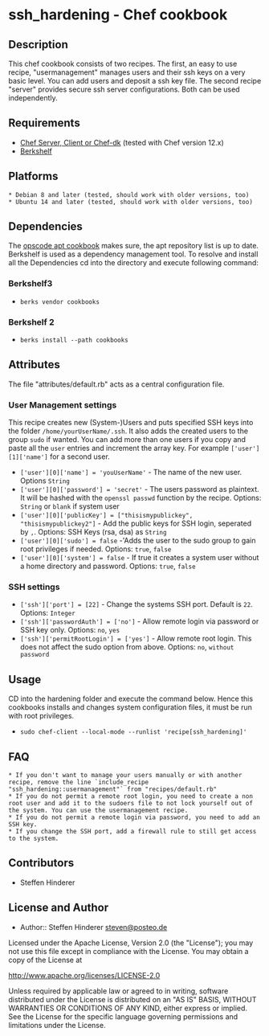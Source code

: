 # ssh_hardening - Chef cookbook

## Description
This chef cookbook consists of two recipes. The first, an easy to use recipe, "usermanagement" manages users and their ssh keys on a very basic level. You can add users and deposit a ssh key file.
The second recipe "server" provides secure ssh server configurations. Both can be used independently.

## Requirements
* [Chef Server, Client or Chef-dk](https://www.chef.io) (tested with Chef version 12.x)
* [Berkshelf](http://berkshelf.com/)

## Platforms 
    * Debian 8 and later (tested, should work with older versions, too)
    * Ubuntu 14 and later (tested, should work with older versions, too)

## Dependencies
The [opscode apt cookbook](https://github.com/opscode-cookbooks/apt) makes sure, the apt reposítory list is up to date. 
Berkshelf is used as a dependency management tool. To resolve and install all the Dependencies cd into the directory and execute following command:

### Berkshelf3
* `berks vendor cookbooks`

### Berkshelf 2
* `berks install --path cookbooks`

## Attributes
The file "attributes/default.rb" acts as a central configuration file.

### User Management settings
This recipe creates new (System-)Users and puts specified SSH keys into the folder `/home/yourUserName/.ssh`. It also adds the created users to the group `sudo` if wanted. You can add more than one users if you copy and paste all the `user` entries and increment the array key. For example `['user'][1]['name']` for a second user.

* `['user'][0]['name'] = 'youUserName'` - The name of the new user. Options `String`
* `['user'][0]['password'] = 'secret'` - The users password as plaintext. It will be hashed with the `openssl passwd` function by the recipe. Options: `String` or `blank` if system user
* `['user'][0]['publicKey'] = ["thisismypublickey", "thisismypublickey2"]` - Add the public keys for SSH login, seperated by `,`. Options: SSH Keys (rsa, dsa) as `String`
* `['user'][0]['sudo'] = false` -'Adds the user to the sudo group to gain root privileges if needed. Options: `true`, `false`
* `['user'][0]['system'] = false` - If true it creates a system user without a home directory and password. Options: `true`, `false`

### SSH settings
* `['ssh']['port'] = [22]` - Change the systems SSH port. Default is `22`. Options: `Integer`
* `['ssh']['passwordAuth'] = ['no']` - Allow remote login via password or SSH key only. Options: `no`, `yes`
* `['ssh']['permitRootLogin'] = ['yes']` - Allow remote root login. This does not affect the sudo option from above. Options: `no`, `without password`

## Usage
CD into the hardening folder and execute the command below. Hence this cookbooks installs and changes system configuration files, it must be run with root privileges.
  
  * `sudo chef-client --local-mode --runlist 'recipe[ssh_hardening]'`

## FAQ
	* If you don't want to manage your users manually or with another recipe, remove the line `include_recipe "ssh_hardening::usermanagement"` from "recipes/default.rb"
	* If you do not permit a remote root login, you need to create a non root user and add it to the sudoers file to not lock yourself out of the system. You can use the usermanagement recipe.
	* If you do not permit a remote login via password, you need to add an SSH key.
	* If you change the SSH port, add a firewall rule to still get access to the system.


## Contributors
* Steffen Hinderer


## License and Author
 * Author:: Steffen Hinderer steven@posteo.de
 
Licensed under the Apache License, Version 2.0 (the "License"); you may not use this file except in compliance with the License. You may obtain a copy of the License at

http://www.apache.org/licenses/LICENSE-2.0

Unless required by applicable law or agreed to in writing, software distributed under the License is distributed on an "AS IS" BASIS, WITHOUT WARRANTIES OR CONDITIONS OF ANY KIND, either express or implied. See the License for the specific language governing permissions and limitations under the License.
